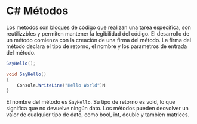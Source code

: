 # C# Métodos
Los metodos son bloques de código que realizan una tarea específica, son reutilizzbles y permiten mantener la legibilidad del código.
El desarrollo de un método comienza con la creación de una firma del método.  La firma del método declara el tipo de retorno, el nombre y los parametros de entrada del método.

```csharp
SayHello();

void SayHello()
{
	Console.WriteLine("Hello World")M
}
```
El nombre del método es `SayHello`. Su tipo de retorno es void, lo que significa que no devuelve ningún dato.
Los métodos pueden deovolver  un valor de cualquier tipo de dato, como bool, int, double y tambien matrices.
